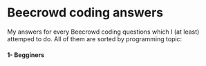 # Beecrowd coding answers

My answers for every Beecrowd coding questions which I (at least) attemped to do. All of them are sorted by programming topic:

#### 1- Begginers 
